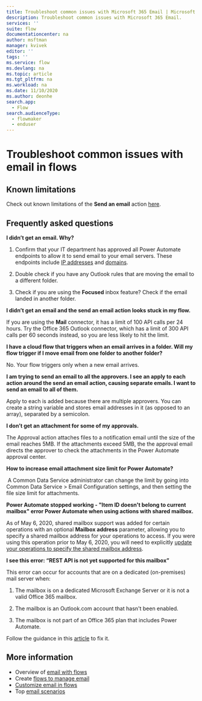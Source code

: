 ```yaml
---
title: Troubleshoot common issues with Microsoft 365 Email | Microsoft Docs
description: Troubleshoot common issues with Microsoft 365 Email.
services: ''
suite: flow
documentationcenter: na
author: msftman
manager: kvivek
editor: ''
tags: ''
ms.service: flow
ms.devlang: na
ms.topic: article
ms.tgt_pltfrm: na
ms.workload: na
ms.date: 11/10/2020
ms.author: deonhe
search.app: 
  - Flow
search.audienceType: 
  - flowmaker
  - enduser
---
```


# Troubleshoot common issues with email in flows


## Known limitations

Check out known limitations of the **Send an email** action [here](https://docs.microsoft.com/connectors/office365/#known-issues-and-limitations).

## Frequently asked questions

**I didn’t get an email. Why?**

1.  Confirm that your IT department has approved all Power Automate endpoints to allow it to send email to your email servers. These endpoints include [IP addresses](https://docs.microsoft.com/powerapps/maker/canvas-apps/limits-and-config\#ip-addresses) and [domains](https://support.microsoft.com/help/4557620/client-request-aborted-or-failed-to-fetch-error-in-power-automate).

1. Double check if you have any Outlook rules that are moving the email to a different folder.

1. Check if you are using the **Focused** inbox feature? Check if the email landed in another folder.

**I didn’t get an email and the send an email action looks stuck in my flow.**

If you are using the **Mail** connector, it has a limit of 100 API calls per 24 hours. Try the Office 365 Outlook connector, which has a limit of 300 API calls per 60 seconds instead, so you are less likely to hit the limit.

**I have a cloud flow that triggers when an email arrives in a folder. Will my flow trigger if I move email from one folder to another folder?**

No. Your flow triggers only when a new email arrives.

**I am trying to send an email to all the approvers. I see an apply to each action around the send an email action, causing separate emails. I want to send an email to all of them.**

Apply to each is added because there are multiple approvers. You can create a string
variable and stores email addresses in it (as opposed to an array), separated by a
semicolon.

**I don’t get an attachment for some of my approvals.**

The Approval action attaches files to a notification email until the size of the email reaches 5MB. If the attachments exceed 5MB, the the approval email directs the approver to check the attachments in the Power Automate approval center.

**How to increase email attachment size limit for Power Automate?**

 A Common Data Service administrator can change the limit by going into Common Data Service >  Email Configuration settings, and then setting the file size limit for attachments.


**Power Automate stopped working - "Item ID doesn't belong to current mailbox" error Power Automate when using actions with shared mailbox.**

As of May 6, 2020, shared mailbox support was added for certain operations with an optional **Mailbox address** parameter, allowing you to specify a shared mailbox address for your operations to access. If you were using this operation prior to May 6, 2020, you will need to explicitly [update your operations to specify the shared mailbox address](https://docs.microsoft.com/connectors/office365/#shared-mailbox-support).

**I see this error: “REST API is not yet supported for this mailbox”**

This error can occur for accounts that are on a dedicated (on-premises) mail server when:

1. The mailbox is on a dedicated Microsoft Exchange Server or it is not a valid Office 365 mailbox.

1. The mailbox is an Outlook.com account that hasn't been enabled.

1.  The mailbox is not part of an Office 365 plan that includes Power Automate.

Follow the guidance in this [article](https://support.microsoft.com/help/4462988/rest-api-is-not-yet-supported-for-this-mailbox-error) to fix it.



## More information

- Overview of [email with flows](email-overview.md)
- Create [flows to manage email](create-email-flows.md)
- [Customize email in flows](email-customization.md)
- Top [email scenarios](email-top-scenarios.md)


